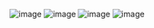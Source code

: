 ![image](https://github.com/linleyliliana/MAP/assets/151756112/625a61fc-c1f2-45a7-a1f3-1ddd3bd93448)
![image](https://github.com/linleyliliana/MAP/assets/151756112/8e72c1f0-c593-462a-af73-1de77d9df52c)
![image](https://github.com/linleyliliana/MAP/assets/151756112/f4882546-9b21-4bc6-8561-30ca85f39445)
![image](https://github.com/linleyliliana/MAP/assets/151756112/bb3d3692-f4ba-4674-8ab3-8c58f5fe6421)


